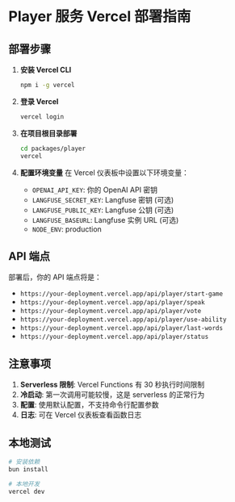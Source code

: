 # Player 服务 Vercel 部署指南

## 部署步骤

1. **安装 Vercel CLI**
   ```bash
   npm i -g vercel
   ```

2. **登录 Vercel**
   ```bash
   vercel login
   ```

3. **在项目根目录部署**
   ```bash
   cd packages/player
   vercel
   ```

4. **配置环境变量**
   在 Vercel 仪表板中设置以下环境变量：
   - `OPENAI_API_KEY`: 你的 OpenAI API 密钥
   - `LANGFUSE_SECRET_KEY`: Langfuse 密钥 (可选)
   - `LANGFUSE_PUBLIC_KEY`: Langfuse 公钥 (可选)
   - `LANGFUSE_BASEURL`: Langfuse 实例 URL (可选)
   - `NODE_ENV`: production

## API 端点

部署后，你的 API 端点将是：
- `https://your-deployment.vercel.app/api/player/start-game`
- `https://your-deployment.vercel.app/api/player/speak`
- `https://your-deployment.vercel.app/api/player/vote`
- `https://your-deployment.vercel.app/api/player/use-ability`
- `https://your-deployment.vercel.app/api/player/last-words`
- `https://your-deployment.vercel.app/api/player/status`

## 注意事项

1. **Serverless 限制**: Vercel Functions 有 30 秒执行时间限制
2. **冷启动**: 第一次调用可能较慢，这是 serverless 的正常行为
3. **配置**: 使用默认配置，不支持命令行配置参数
4. **日志**: 可在 Vercel 仪表板查看函数日志

## 本地测试

```bash
# 安装依赖
bun install

# 本地开发
vercel dev
```